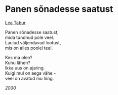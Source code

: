 # Panen sõnadesse saatust

[Lea Tabur](./)

Panen sõnadesse saatust,  
mida tundnud pole veel.  
Laulud väljendavad lootust,  
mis on alles poolel teel.

Kes ma olen?  
Kuhu lähen?  
Ikka uus on ajaring.  
Kuigi mul on aega vähe -  
veel on avatud mu hing.

_2000_

